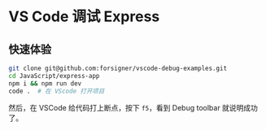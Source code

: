 # VS Code 调试 Express

## 快速体验

``` bash
git clone git@github.com:forsigner/vscode-debug-examples.git
cd JavaScript/express-app
npm i && npm run dev
code .  # 在 VScode 打开项目
```

然后，在 VSCode 给代码打上断点，按下 `f5`，看到 Debug toolbar 就说明成功了。